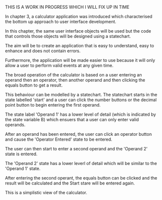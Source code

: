 THIS IS A WORK IN PROGRESS WHICH I WILL FIX UP IN TIME

In chapter 3, a calculator application was introduced which characterised the bottom up approach to user interface development.

In this chapter, the same user interface objects will be used but the code that controls those objects will be designed using a statechart.

The aim will be to create an application that is easy to understand, easy to enhance and does not contain errors.

Furthermore, the application will be made easier to use because it will only allow a user to perform valid events at any given time.




The broad operation of the calculator is based on a user entering an operand then an operator, then another operand and then clicking the equals button to get a result.

This behaviour can be modelled by a statechart. The statechart starts in the state labelled 'start' and a user can click the number buttons or the decimal point button to begin entering the first operand.

The state label 'Operand 1' has a lower level of detail (which is indicated by the state variable B) which ensuers that a user can only enter valid operands. 

After an operand has been entered, the user can click an operator button and cause the 'Operator Entered' state to be entered.

The user can then start to enter a second operand and the 'Operand 2' state is entered. 

The 'Operand 2' state has a lower leverl of detail which will be similar to the 'Operand 1' state.

After entering the second operant, the equals button can be clicked and the result will be calculated and the Start stare will be entered again.

This is a simplistic view of the calculator.

